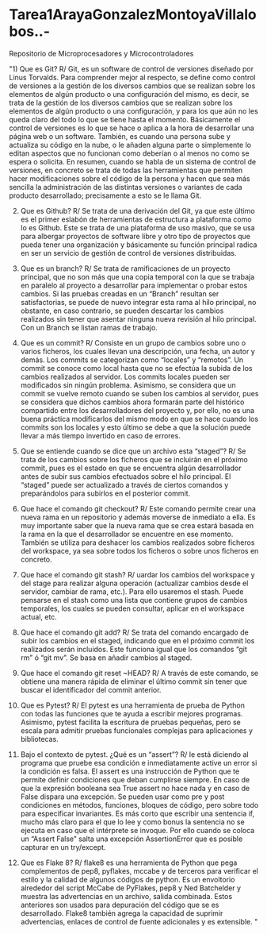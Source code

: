 # Tarea1ArayaGonzalezMontoyaVillalobos..-
Repositorio de Microprocesadores y Microcontroladores



"1) Que es Git?
R/ Git, es un software de control de versiones diseñado por Linus Torvalds. Para comprender mejor al respecto, se define como control de versiones a la gestión de los diversos cambios que se realizan sobre los elementos de algún producto o una configuración del mismo, es decir, se trata de la gestión de los diversos cambios que se realizan sobre los elementos de algún producto o una configuración, y para los que aún no les queda claro del todo lo que se tiene hasta el momento.
Básicamente el control de versiones es lo que se hace o aplica a la hora de desarrollar una página web o un software. También, es cuando una persona sube y actualiza su código en la nube, o le añaden alguna parte o simplemente lo editan aspectos que no funcionan como deberían o al menos no como se espera o solicita.
En resumen, cuando se habla de un sistema de control de versiones, en concreto se trata de todas las herramientas que permiten hacer modificaciones sobre el código de la persona y hacen que sea más sencilla la administración de las distintas versiones o variantes de cada producto desarrollado; precisamente a esto se le llama Git.

2) Que es Github?
R/ Se trata de una derivación del Git, ya que este último es el primer eslabón de herramientas de estructura a plataforma como lo es Github. Este se trata de una plataforma de uso masivo, que se usa para albergar proyectos de software libre y otro tipo de proyectos que pueda tener una organización y básicamente su función principal radica en ser un servicio de gestión de control de versiones distribuidas.



3) Que es un branch?
R/ Se trata de ramificaciones de un proyecto principal, que no son más que una copia temporal con la que se trabaja en paralelo al proyecto a desarrollar para implementar o probar estos cambios.	Si las pruebas creadas en un “Branch” resultan ser satisfactorias, se puede de nuevo integrar esta rama al hilo principal, no obstante, en caso contrario, se pueden descartar los cambios realizados sin tener que asentar ninguna nueva revisión al hilo principal. Con un Branch se listan ramas de trabajo.


4) Que es un commit?
R/ Consiste en un grupo de cambios sobre uno o varios ficheros, los cuales llevan una descripción, una fecha, un autor y demás. Los commits se categorizan como “locales” y “remotos”. Un commit se conoce como local hasta que no se efectúa la subida de los cambios realizados al servidor. Los commits locales pueden ser modificados sin ningún problema. Asimismo, se considera que un commit se vuelve remoto cuando se suben los cambios al servidor, pues se considera que dichos cambios ahora formarán parte del histórico compartido entre los desarrolladores del proyecto y, por ello, no es una buena práctica modificarlos del mismo modo en que se hace cuando los commits son los locales y esto último se debe a que la solución puede llevar a más tiempo invertido en caso de errores.
5) Que se entiende cuando se dice que un archivo esta “staged”?
R/ Se trata de los cambios sobre los ficheros que se incluirán en el próximo commit, pues es el estado en que se encuentra algún desarrollador antes de subir sus cambios efectuados sobre el hilo principal. El “staged” puede ser actualizado a través de ciertos comandos y preparándolos para subirlos en el posterior commit.

6) Que hace el comando git checkout?
R/ Este comando permite crear una nueva rama en un repositorio y además moverse de inmediato a ella. Es muy importante saber que la nueva rama que se crea estará basada en la rama en la que el desarrollador se encuentre en ese momento. También se utiliza para deshacer los cambios realizados sobre ficheros del workspace, ya sea sobre todos los ficheros o sobre unos ficheros en concreto.

7) Que hace el comando git stash?
R/ uardar los cambios del workspace y del stage para realizar alguna operación (actualizar cambios desde el servidor, cambiar de rama, etc.). Para ello usaremos el stash. Puede pensarse en el stash como una lista que contiene grupos de cambios temporales, los cuales se pueden consultar, aplicar en el workspace actual, etc.

8) Que hace el comando git add?
R/ Se trata del comando encargado de subir los cambios en el staged, indicando que en el próximo commit los realizados serán incluidos. Este funciona igual que los comandos “git rm” ó “git mv”. Se basa en añadir cambios al staged.

9) Que hace el comando git reset ~HEAD?
R/ A través de este comando, se obtiene una manera rápida de eliminar el último commit sin tener que buscar el identificador del commit anterior.



10) Que es Pytest?
R/ El pytest es una herramienta de prueba de Python con todas las funciones que te ayuda a escribir mejores programas. Asimismo, pytest facilita la escritura de pruebas pequeñas, pero se escala para admitir pruebas funcionales complejas para aplicaciones y bibliotecas.

11) Bajo el contexto de pytest. ¿Qué es un “assert”?
R/ le está diciendo al programa que pruebe esa condición e inmediatamente active un error si la condición es falsa. El assert es una instrucción de Python que te permite definir condiciones que deban cumplirse siempre. En caso de que la expresión booleana sea True assert no hace nada y en caso de False dispara una excepción.
Se pueden usar como pre y post condiciones en métodos, funciones, bloques de código, pero sobre todo para especificar invariantes. Es más corto que escribir una sentencia if, mucho más claro para el que lo lee y como bonus la sentencia no se ejecuta en caso que el intérprete se invoque. Por ello cuando se coloca un “Assert False” salta una excepción AssertionError que es posible capturar en un try/except.

12) Que es Flake 8?
R/ flake8 es una herramienta de Python que pega complementos de pep8, pyflakes, mccabe y de terceros para verificar el estilo y la calidad de algunos códigos de python.
Es un envoltorio alrededor del script McCabe de PyFlakes, pep8 y Ned Batchelder y muestra las advertencias en un archivo, salida combinada. Estos anteriores son usados para depuración del código que se es desarrollado.
Flake8 también agrega la capacidad de suprimir advertencias, enlaces de control de fuente adicionales y es extensible.
"
